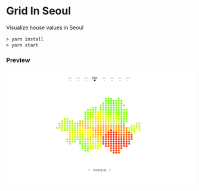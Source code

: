 # Grid In Seoul
Visualize house values in Seoul

```
> yarn install
> yarn start
```


### Preview
 <img src='./preview.PNG' />